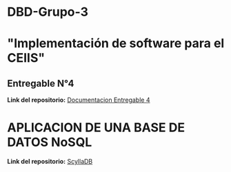 # DBD-Grupo-3
# "Implementación de software para el CEIIS"




## Entregable N°4

**Link del repositorio:**  [Documentacion Entregable 4]()

# APLICACION DE UNA BASE DE DATOS NoSQL

**Link del repositorio:**  [ScyllaDB](https://github.com/Dafi-18/DBD-Grupo-3/blob/main/NoSQL.md)
